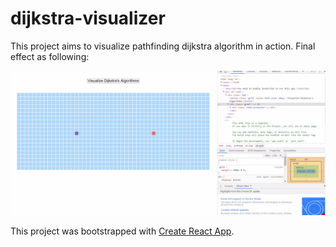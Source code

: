 # dijkstra-visualizer

This project aims to visualize pathfinding dijkstra algorithm in action. Final effect as following:  

![gifview](my-app/dijkstraVisualizer.gif)  

This project was bootstrapped with [Create React App](https://github.com/facebook/create-react-app).
